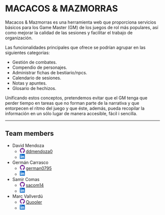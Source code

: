 # MACACOS & MAZMORRAS

Macacos & Mazmorras es una herramienta web que proporciona servicios básicos para los Game Master (GM) de los juegos de rol más populares, así como mejorar la calidad de las sesiones y facilitar el trabajo de organización.

Las funcionalidades principales que ofrece se podrían agrupar en las siguientes categorias:

* Gestión de combates.
* Compendio de personajes. 
* Administrar fichas de bestiario/npcs. 
* Calendario de sesiones.
* Notas y apuntes.
* Glosario de hechizos. 

Unificando estos conceptos, pretendemos evitar que el GM tenga que perder tiempo en tareas que no forman parte de la narrativa y que entorpecen el ritmo del juego y que éste, además, pueda recopilar la información en un sólo lugar de manera accesible, fácil i sencilla.

-----

## Team members 

* David Mendoza
	* <img src="MacacosMazmorrasMVC/wwwroot/images/GitHubIcon.png" width="16" height="16"> [ddmendoza0](https://github.com/ddmendoza0)
	* <img src="MacacosMazmorrasMVC/wwwroot/images/LinkedInIcon.png" width="16" height="16">
* Germán Carrasco
	* <img src="MacacosMazmorrasMVC/wwwroot/images/GitHubIcon.png" width="16" height="16"> [german0795](https://github.com/german0795)
	* <img src="MacacosMazmorrasMVC/wwwroot/images/LinkedInIcon.png" width="16" height="16">
* Samir Comas
	* <img src="MacacosMazmorrasMVC/wwwroot/images/GitHubIcon.png" width="16" height="16"> [sacom14](https://github.com/sacom14)
	* <img src="MacacosMazmorrasMVC/wwwroot/images/LinkedInIcon.png" width="16" height="16">
* Marc Vallverdú
	* <img src="MacacosMazmorrasMVC/wwwroot/images/GitHubIcon.png" width="16" height="16"> [Quooler](https://github.com/Quooler)
	* <img src="MacacosMazmorrasMVC/wwwroot/images/LinkedInIcon.png" width="16" height="16">



